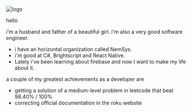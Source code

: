 <img title="logo" alt="logo" src="https://i.ibb.co/tHSQFyj/04.png" style="width:'100%'">

hello

i'm a husband and father of a beautiful girl. i'm also a very good software engineer.

- i have an horizontal organization called NemSys. 
- i'm good at C#, Brightscript and React Native. 
- Lately i've been learning about firebase and now I want to make my life about it.

a couple of my greatest achievements as a developer are

- getting a solution of a medium-level problem in leetcode that beat 98.40% / 100% 
- correcting official documentation in the roku website
